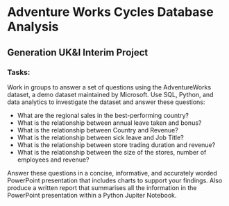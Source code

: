 # Adventure Works Cycles Database Analysis
## Generation UK&I Interim Project

### Tasks:

Work in groups to answer a set of questions using the AdventureWorks dataset, a demo dataset maintained by Microsoft.
Use SQL, Python, and data analytics to investigate the dataset and answer these questions: 

- What are the regional sales in the best-performing country?
- What is the relationship between annual leave taken and bonus?
- What is the relationship between Country and Revenue?
- What is the relationship between sick leave and Job Title?
- What is the relationship between store trading duration and revenue?
- What is the relationship between the size of the stores, number of employees and revenue?

Answer these questions in a concise, informative, and accurately worded PowerPoint presentation that includes charts to support your findings. 
Also produce a written report that summarises all the information in the PowerPoint presentation within a Python Jupiter Notebook.

